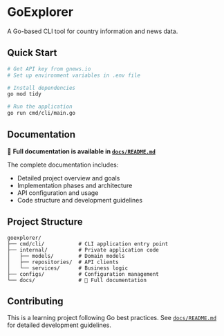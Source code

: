 # GoExplorer

A Go-based CLI tool for country information and news data.

## Quick Start

```bash
# Get API key from gnews.io
# Set up environment variables in .env file

# Install dependencies
go mod tidy

# Run the application
go run cmd/cli/main.go
```

## Documentation

📖 **Full documentation is available in [`docs/README.md`](docs/README.md)**

The complete documentation includes:
- Detailed project overview and goals
- Implementation phases and architecture
- API configuration and usage
- Code structure and development guidelines

## Project Structure

```
goexplorer/
├── cmd/cli/           # CLI application entry point
├── internal/          # Private application code
│   ├── models/        # Domain models
│   ├── repositories/  # API clients
│   └── services/      # Business logic
├── configs/           # Configuration management
└── docs/              # 📖 Full documentation
```

## Contributing

This is a learning project following Go best practices. See [`docs/README.md`](docs/README.md) for detailed development guidelines.
